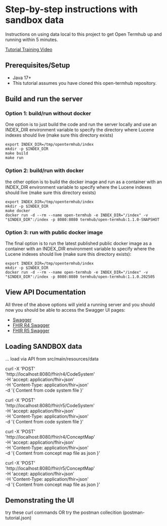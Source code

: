 # Step-by-step instructions with sandbox data
Instructions on using data local to this project to get Open Termhub up and running within 5 minutes.

[Tutorial Training Video](https://youtu.be/Vto42DIMw2U)

## Prerequisites/Setup
* Java 17+
* This tutorial assumes you have cloned this open-termhub repository.

## Build and run the server

### Option 1: build/run without docker

One option is to just build the code and run the server locally and use an INDEX_DIR environment variable to specify the directory where Lucene indexes should live (make sure this directory exists)

```
export INDEX_DIR=/tmp/opentermhub/index
mkdir -p $INDEX_DIR
make build
make run
```

### Option 2: build/run with docker

the other option is to build the docker image and run as a container with an INDEX_DIR environment variable to specify where the Lucene indexes should live (make sure this directory exists)

```
export INDEX_DIR=/tmp/opentermhub/index
mkdir -p $INDEX_DIR
make docker
docker run -d --rm --name open-termhub -e INDEX_DIR="/index" -v "$INDEX_DIR":/index -p 8080:8080 termhub/open-termhub:1.1.0-SNAPSHOT
```

### Option 3: run with public docker image

The final option is to run the latest published public docker image as a container with an INDEX_DIR environment variable to specify where the Lucene indexes should live (make sure this directory exists):

```
export INDEX_DIR=/tmp/opentermhub/index
mkdir -p $INDEX_DIR
docker run -d --rm --name open-termhub -e INDEX_DIR="/index" -v "$INDEX_DIR":/index -p 8080:8080 termhub/open-termhub:1.1.0.202505
```

## View API Documentation

All three of the above options will yield a running server and you should now you should be able to access the Swagger UI pages:
* [Swagger](https://localhost:8080/swagger-ui/index.html)
* [FHIR R4 Swagger](https://localhost:8080/fhir/r4/swagger-ui/index.html)
* [FHIR R5 Swagger](https://localhost:8080/fhir/r5/swagger-ui/index.html)

## Loading SANDBOX data

... load via API from src/main/resources/data

curl -X 'POST' \
  'http://localhost:8080/fhir/r4/CodeSystem' \
  -H 'accept: application/fhir+json' \
  -H 'Content-Type: application/fhir+json' \
  -d '{ Content from code system file }'
  
curl -X 'POST' \
  'http://localhost:8080/fhir/r5/CodeSystem' \
  -H 'accept: application/fhir+json' \
  -H 'Content-Type: application/fhir+json' \
  -d '{ Content from code system file }'
  
curl -X 'POST' \
  'http://localhost:8080/fhir/r4/ConceptMap' \
  -H 'accept: application/fhir+json' \
  -H 'Content-Type: application/fhir+json' \
  -d '{ Content from concept map file as json }'
  
curl -X 'POST' \
  'http://localhost:8080/fhir/r5/ConceptMap' \
  -H 'accept: application/fhir+json' \
  -H 'Content-Type: application/fhir+json' \
  -d '{ Content from concept map file as json }'

## Demonstrating the UI

try these curl commands
OR try the postman collecition (postman-tutorial.json)
